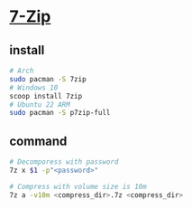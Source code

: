 # [7-Zip](https://www.7-zip.org/)

## install

```sh
# Arch
sudo pacman -S 7zip
# Windows 10
scoop install 7zip
# Ubuntu 22 ARM
sudo pacman -S p7zip-full
```

## command

```sh
# Decomporess with password
7z x $1 -p"<password>"
```

```sh
# Compress with volume size is 10m
7z a -v10m <compress_dir>.7z <compress_dir>
```
